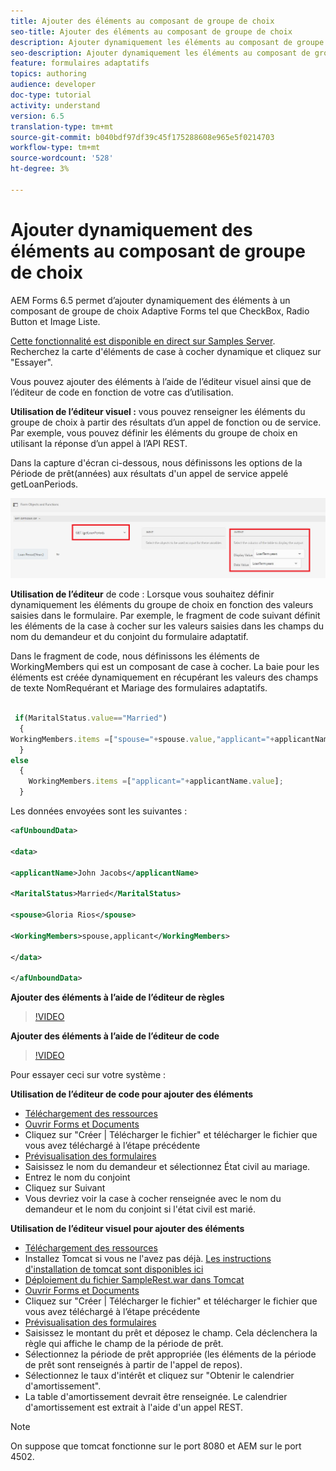 ```yaml
---
title: Ajouter des éléments au composant de groupe de choix
seo-title: Ajouter des éléments au composant de groupe de choix
description: Ajouter dynamiquement les éléments au composant de groupe de choix
seo-description: Ajouter dynamiquement les éléments au composant de groupe de choix
feature: formulaires adaptatifs
topics: authoring
audience: developer
doc-type: tutorial
activity: understand
version: 6.5
translation-type: tm+mt
source-git-commit: b040bdf97df39c45f175288608e965e5f0214703
workflow-type: tm+mt
source-wordcount: '528'
ht-degree: 3%

---
```




# Ajouter dynamiquement des éléments au composant de groupe de choix

AEM Forms 6.5 permet d’ajouter dynamiquement des éléments à un composant de groupe de choix Adaptive Forms tel que CheckBox, Radio Button et Image Liste.

[Cette fonctionnalité est disponible en direct sur Samples Server](https://forms.enablementadobe.com/content/samples/samples.html?query=0). Recherchez la carte d&#39;éléments de case à cocher dynamique et cliquez sur &quot;Essayer&quot;.


Vous pouvez ajouter des éléments à l’aide de l’éditeur visuel ainsi que de l’éditeur de code en fonction de votre cas d’utilisation.

**Utilisation de l’éditeur visuel :** vous pouvez renseigner les éléments du groupe de choix à partir des résultats d’un appel de fonction ou de service. Par exemple, vous pouvez définir les éléments du groupe de choix en utilisant la réponse d’un appel à l’API REST.

Dans la capture d&#39;écran ci-dessous, nous définissons les options de la Période de prêt(années) aux résultats d&#39;un appel de service appelé getLoanPeriods.

![Éditeur de règles](assets/ruleeditor.png)

**Utilisation de l’éditeur** de code : Lorsque vous souhaitez définir dynamiquement les éléments du groupe de choix en fonction des valeurs saisies dans le formulaire. Par exemple, le fragment de code suivant définit les éléments de la case à cocher sur les valeurs saisies dans les champs du nom du demandeur et du conjoint du formulaire adaptatif.

Dans le fragment de code, nous définissons les éléments de WorkingMembers qui est un composant de case à cocher. La baie pour les éléments est créée dynamiquement en récupérant les valeurs des champs de texte NomRequérant et Mariage des formulaires adaptatifs.

```javascript
 
 if(MaritalStatus.value=="Married")
  {
WorkingMembers.items =["spouse="+spouse.value,"applicant="+applicantName.value];
  }
else
  {
    WorkingMembers.items =["applicant="+applicantName.value];
  }
```

Les données envoyées sont les suivantes :

```xml
<afUnboundData>

<data>

<applicantName>John Jacobs</applicantName>

<MaritalStatus>Married</MaritalStatus>

<spouse>Gloria Rios</spouse>

<WorkingMembers>spouse,applicant</WorkingMembers>

</data>

</afUnboundData>
```

**Ajouter des éléments à l’aide de l’éditeur de règles**

>[!VIDEO](https://video.tv.adobe.com/v/26847?quality=12&learn=on)

**Ajouter des éléments à l’aide de l’éditeur de code**

>[!VIDEO](https://video.tv.adobe.com/v/26848?quality=12&learn=on)

Pour essayer ceci sur votre système :

**Utilisation de l’éditeur de code pour ajouter des éléments**

* [Téléchargement des ressources](assets/usingthecodeeditor.zip)
* [Ouvrir Forms et Documents](http://localhost:4502/aem/forms.html/content/dam/formsanddocuments)
* Cliquez sur &quot;Créer | Télécharger le fichier&quot; et télécharger le fichier que vous avez téléchargé à l’étape précédente
* [Prévisualisation des formulaires](http://localhost:4502/content/dam/formsanddocuments/simpleform/jcr:content?wcmmode=disabled)
* Saisissez le nom du demandeur et sélectionnez État civil au mariage.
* Entrez le nom du conjoint
* Cliquez sur Suivant
* Vous devriez voir la case à cocher renseignée avec le nom du demandeur et le nom du conjoint si l&#39;état civil est marié.

**Utilisation de l’éditeur visuel pour ajouter des éléments**

* [Téléchargement des ressources](assets/usingthevisualeditor.zip)
* Installez Tomcat si vous ne l&#39;avez pas déjà. [Les instructions d&#39;installation de tomcat sont disponibles ici](https://docs.adobe.com/content/help/en/experience-manager-learn/forms/ic-print-channel-tutorial/introduction.html)
* [Déploiement du fichier SampleRest.war dans Tomcat](https://forms.enablementadobe.com/content/DemoServerBundles/SampleRest.war)
* [Ouvrir Forms et Documents](http://localhost:4502/aem/forms.html/content/dam/formsanddocuments)
* Cliquez sur &quot;Créer | Télécharger le fichier&quot; et télécharger le fichier que vous avez téléchargé à l’étape précédente
* [Prévisualisation des formulaires](http://localhost:4502/content/dam/formsanddocuments/amortizationschedule/jcr:content?wcmmode=disabled)
* Saisissez le montant du prêt et déposez le champ. Cela déclenchera la règle qui affiche le champ de la période de prêt.
* Sélectionnez la période de prêt appropriée (les éléments de la période de prêt sont renseignés à partir de l&#39;appel de repos).
* Sélectionnez le taux d&#39;intérêt et cliquez sur &quot;Obtenir le calendrier d&#39;amortissement&quot;.
* La table d&#39;amortissement devrait être renseignée. Le calendrier d&#39;amortissement est extrait à l&#39;aide d&#39;un appel REST.

>[!NOTE]
> On suppose que tomcat fonctionne sur le port 8080 et AEM sur le port 4502.
